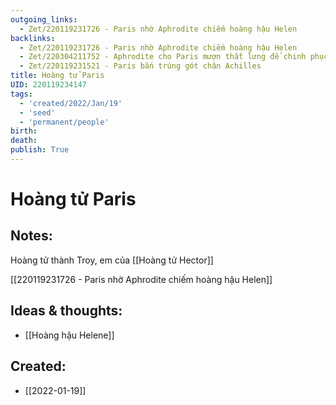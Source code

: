 ```yaml
---
outgoing_links:
  - Zet/220119231726 - Paris nhờ Aphrodite chiếm hoàng hậu Helen
backlinks:
  - Zet/220119231726 - Paris nhờ Aphrodite chiếm hoàng hậu Helen
  - Zet/220304211752 - Aphrodite cho Paris mượn thắt lưng để chinh phục Helene
  - Zet/220119231521 - Paris bắn trúng gót chân Achilles
title: Hoàng tử Paris
UID: 220119234147
tags:
  - 'created/2022/Jan/19'
  - 'seed'
  - 'permanent/people'
birth:
death:
publish: True
---
```

# Hoàng tử Paris

## Notes:
Hoàng tử thành Troy, em của [[Hoàng tử Hector]]

[[220119231726 - Paris nhờ Aphrodite chiếm hoàng hậu Helen]]

## Ideas & thoughts:
- [[Hoàng hậu Helene]]
## Created:
- [[2022-01-19]]
